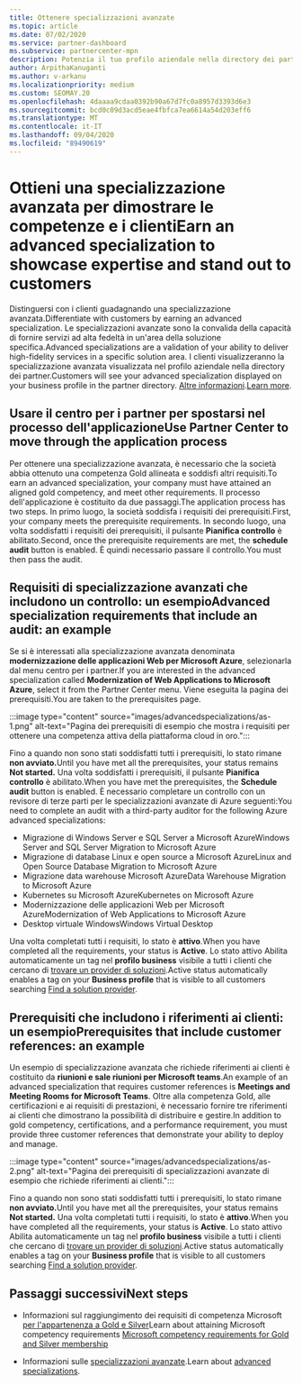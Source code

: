 ```yaml
---
title: Ottenere specializzazioni avanzate
ms.topic: article
ms.date: 07/02/2020
ms.service: partner-dashboard
ms.subservice: partnercenter-mpn
description: Potenzia il tuo profilo aziendale nella directory dei partner. Scopri come ottenere specializzazioni avanzate insieme alle tue competenze in oro/argento.
author: ArpithaKanuganti
ms.author: v-arkanu
ms.localizationpriority: medium
ms.custom: SEOMAY.20
ms.openlocfilehash: 4daaaa9cdaa0392b90a67d7fc0a8957d3393d6e3
ms.sourcegitcommit: bcd0c09d3acd5eae4fbfca7ea6614a54d203eff6
ms.translationtype: MT
ms.contentlocale: it-IT
ms.lasthandoff: 09/04/2020
ms.locfileid: "89490619"
---
```

# <a name="earn-an-advanced-specialization-to-showcase-expertise-and-stand-out-to-customers"></a><span data-ttu-id="5e31a-104">Ottieni una specializzazione avanzata per dimostrare le competenze e i clienti</span><span class="sxs-lookup"><span data-stu-id="5e31a-104">Earn an advanced specialization to showcase expertise and stand out to customers</span></span> 

<span data-ttu-id="5e31a-105">Distinguersi con i clienti guadagnando una specializzazione avanzata.</span><span class="sxs-lookup"><span data-stu-id="5e31a-105">Differentiate with customers by earning an advanced specialization.</span></span> <span data-ttu-id="5e31a-106">Le specializzazioni avanzate sono la convalida della capacità di fornire servizi ad alta fedeltà in un'area della soluzione specifica.</span><span class="sxs-lookup"><span data-stu-id="5e31a-106">Advanced specializations are a validation of your ability to deliver high-fidelity services in a specific solution area.</span></span> <span data-ttu-id="5e31a-107">I clienti visualizzeranno la specializzazione avanzata visualizzata nel profilo aziendale nella directory dei partner.</span><span class="sxs-lookup"><span data-stu-id="5e31a-107">Customers will see your advanced specialization displayed on your business profile in the partner directory.</span></span> <span data-ttu-id="5e31a-108">[Altre informazioni](https://partner.microsoft.com/membership/advanced-specialization).</span><span class="sxs-lookup"><span data-stu-id="5e31a-108">[Learn more](https://partner.microsoft.com/membership/advanced-specialization).</span></span>

## <a name="use-partner-center-to-move-through-the-application-process"></a><span data-ttu-id="5e31a-109">Usare il centro per i partner per spostarsi nel processo dell'applicazione</span><span class="sxs-lookup"><span data-stu-id="5e31a-109">Use Partner Center to move through the application process</span></span>

<span data-ttu-id="5e31a-110">Per ottenere una specializzazione avanzata, è necessario che la società abbia ottenuto una competenza Gold allineata e soddisfi altri requisiti.</span><span class="sxs-lookup"><span data-stu-id="5e31a-110">To earn an advanced specialization, your company must have attained an aligned gold competency, and meet other requirements.</span></span> <span data-ttu-id="5e31a-111">Il processo dell'applicazione è costituito da due passaggi.</span><span class="sxs-lookup"><span data-stu-id="5e31a-111">The application process has two steps.</span></span> <span data-ttu-id="5e31a-112">In primo luogo, la società soddisfa i requisiti dei prerequisiti.</span><span class="sxs-lookup"><span data-stu-id="5e31a-112">First, your company meets the prerequisite requirements.</span></span> <span data-ttu-id="5e31a-113">In secondo luogo, una volta soddisfatti i requisiti dei prerequisiti, il pulsante **Pianifica controllo** è abilitato.</span><span class="sxs-lookup"><span data-stu-id="5e31a-113">Second, once the prerequisite requirements are met, the **schedule audit** button is enabled.</span></span> <span data-ttu-id="5e31a-114">È quindi necessario passare il controllo.</span><span class="sxs-lookup"><span data-stu-id="5e31a-114">You must then pass the audit.</span></span> 

## <a name="advanced-specialization-requirements-that-include-an-audit-an-example"></a><span data-ttu-id="5e31a-115">Requisiti di specializzazione avanzati che includono un controllo: un esempio</span><span class="sxs-lookup"><span data-stu-id="5e31a-115">Advanced specialization requirements that include an audit: an example</span></span>

<span data-ttu-id="5e31a-116">Se si è interessati alla specializzazione avanzata denominata **modernizzazione delle applicazioni Web per Microsoft Azure**, selezionarla dal menu centro per i partner.</span><span class="sxs-lookup"><span data-stu-id="5e31a-116">If you are interested in the advanced specialization called **Modernization of Web Applications to Microsoft Azure**, select it from the Partner Center menu.</span></span> <span data-ttu-id="5e31a-117">Viene eseguita la pagina dei prerequisiti.</span><span class="sxs-lookup"><span data-stu-id="5e31a-117">You are taken to the prerequisites page.</span></span>

:::image type="content" source="images/advancedspecializations/as-1.png" alt-text="Pagina dei prerequisiti di esempio che mostra i requisiti per ottenere una competenza attiva della piattaforma cloud in oro.":::


<span data-ttu-id="5e31a-119">Fino a quando non sono stati soddisfatti tutti i prerequisiti, lo stato rimane **non avviato.**</span><span class="sxs-lookup"><span data-stu-id="5e31a-119">Until you have met all the prerequisites, your status remains **Not started.**</span></span> <span data-ttu-id="5e31a-120">Una volta soddisfatti i prerequisiti, il pulsante **Pianifica controllo** è abilitato.</span><span class="sxs-lookup"><span data-stu-id="5e31a-120">When you have met the prerequisites, the **Schedule audit** button is enabled.</span></span> <span data-ttu-id="5e31a-121">È necessario completare un controllo con un revisore di terze parti per le specializzazioni avanzate di Azure seguenti:</span><span class="sxs-lookup"><span data-stu-id="5e31a-121">You need to complete an audit with a third-party auditor for the following Azure advanced specializations:</span></span>
 
- <span data-ttu-id="5e31a-122">Migrazione di Windows Server e SQL Server a Microsoft Azure</span><span class="sxs-lookup"><span data-stu-id="5e31a-122">Windows Server and SQL Server Migration to Microsoft Azure</span></span>
- <span data-ttu-id="5e31a-123">Migrazione di database Linux e open source a Microsoft Azure</span><span class="sxs-lookup"><span data-stu-id="5e31a-123">Linux and Open Source Database Migration to Microsoft Azure</span></span>
- <span data-ttu-id="5e31a-124">Migrazione data warehouse Microsoft Azure</span><span class="sxs-lookup"><span data-stu-id="5e31a-124">Data Warehouse Migration to Microsoft Azure</span></span>
- <span data-ttu-id="5e31a-125">Kubernetes su Microsoft Azure</span><span class="sxs-lookup"><span data-stu-id="5e31a-125">Kubernetes on Microsoft Azure</span></span>
- <span data-ttu-id="5e31a-126">Modernizzazione delle applicazioni Web per Microsoft Azure</span><span class="sxs-lookup"><span data-stu-id="5e31a-126">Modernization of Web Applications to Microsoft Azure</span></span>
- <span data-ttu-id="5e31a-127">Desktop virtuale Windows</span><span class="sxs-lookup"><span data-stu-id="5e31a-127">Windows Virtual Desktop</span></span>


<span data-ttu-id="5e31a-128">Una volta completati tutti i requisiti, lo stato è **attivo**.</span><span class="sxs-lookup"><span data-stu-id="5e31a-128">When you have completed all the requirements, your status is **Active**.</span></span> <span data-ttu-id="5e31a-129">Lo stato attivo Abilita automaticamente un tag nel **profilo business** visibile a tutti i clienti che cercano di [trovare un provider di soluzioni](https://www.microsoft.com/solution-providers/home).</span><span class="sxs-lookup"><span data-stu-id="5e31a-129">Active status automatically enables a tag on your **Business profile** that is visible to all customers searching [Find a solution provider](https://www.microsoft.com/solution-providers/home).</span></span>

## <a name="prerequisites-that-include-customer-references-an-example"></a><span data-ttu-id="5e31a-130">Prerequisiti che includono i riferimenti ai clienti: un esempio</span><span class="sxs-lookup"><span data-stu-id="5e31a-130">Prerequisites that include customer references: an example</span></span>

<span data-ttu-id="5e31a-131">Un esempio di specializzazione avanzata che richiede riferimenti ai clienti è costituito da **riunioni e sale riunioni per Microsoft teams**.</span><span class="sxs-lookup"><span data-stu-id="5e31a-131">An example of an advanced specialization that requires customer references is **Meetings and Meeting Rooms for Microsoft Teams**.</span></span> <span data-ttu-id="5e31a-132">Oltre alla competenza Gold, alle certificazioni e ai requisiti di prestazioni, è necessario fornire tre riferimenti ai clienti che dimostrano la possibilità di distribuire e gestire.</span><span class="sxs-lookup"><span data-stu-id="5e31a-132">In addition to gold competency, certifications, and a performance requirement, you must provide three customer references that demonstrate your ability to deploy and manage.</span></span>

:::image type="content" source="images/advancedspecializations/as-2.png" alt-text="Pagina dei prerequisiti di specializzazioni avanzate di esempio che richiede riferimenti ai clienti.":::

<span data-ttu-id="5e31a-134">Fino a quando non sono stati soddisfatti tutti i prerequisiti, lo stato rimane **non avviato.**</span><span class="sxs-lookup"><span data-stu-id="5e31a-134">Until you have met all the prerequisites, your status remains **Not started.**</span></span> <span data-ttu-id="5e31a-135">Una volta completati tutti i requisiti, lo stato è **attivo**.</span><span class="sxs-lookup"><span data-stu-id="5e31a-135">When you have completed all the requirements, your status is **Active**.</span></span> <span data-ttu-id="5e31a-136">Lo stato attivo Abilita automaticamente un tag nel **profilo business** visibile a tutti i clienti che cercano di [trovare un provider di soluzioni](https://www.microsoft.com/solution-providers/home).</span><span class="sxs-lookup"><span data-stu-id="5e31a-136">Active status automatically enables a tag on your **Business profile** that is visible to all customers searching [Find a solution provider](https://www.microsoft.com/solution-providers/home).</span></span>

## <a name="next-steps"></a><span data-ttu-id="5e31a-137">Passaggi successivi</span><span class="sxs-lookup"><span data-stu-id="5e31a-137">Next steps</span></span>

- <span data-ttu-id="5e31a-138">Informazioni sul raggiungimento dei requisiti di competenza Microsoft [per l'appartenenza a Gold e Silver](learn-about-competencies.md)</span><span class="sxs-lookup"><span data-stu-id="5e31a-138">Learn about attaining Microsoft competency requirements [Microsoft competency requirements for Gold and Silver membership](learn-about-competencies.md)</span></span>

- <span data-ttu-id="5e31a-139">Informazioni sulle [specializzazioni avanzate](https://partner.microsoft.com/membership/advanced-specialization).</span><span class="sxs-lookup"><span data-stu-id="5e31a-139">Learn about [advanced specializations](https://partner.microsoft.com/membership/advanced-specialization).</span></span>
